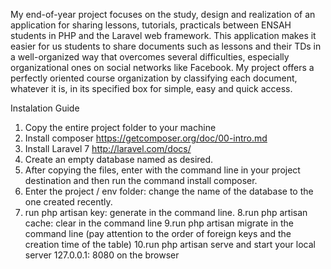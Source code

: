 My end-of-year project focuses on the study, design and realization of an application for sharing lessons, tutorials, practicals between ENSAH students in PHP and the Laravel web framework.
This application makes it easier for us students to share documents such as lessons and their TDs in a well-organized way that overcomes several difficulties, especially organizational ones on social networks like Facebook.
My project offers a perfectly oriented course organization by classifying each document, whatever it is, in its specified box for simple, easy and quick access.

Instalation Guide

1. Copy the entire project folder to your machine
2. Install composer https://getcomposer.org/doc/00-intro.md
3. Install Laravel 7 http://laravel.com/docs/
4. Create an empty database named as desired.
5. After copying the files, enter with the command line in your project destination and then run the command install composer.
6. Enter the project / env folder: change the name of the database to the one created recently.
7. run php artisan key: generate in the command line.
8.run php artisan cache: clear in the command line
9.run php artisan migrate in the command line (pay attention to the order of foreign keys and the creation time of the table)
10.run php artisan serve and start your local server 127.0.0.1: 8080 on the browser
